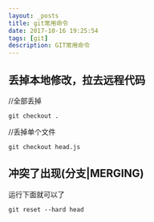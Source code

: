 ```yaml
---
layout: _posts
title: git常用命令
date: 2017-10-16 19:25:54
tags: [git]
description: GIT常用命令
---
```


## 丢掉本地修改，拉去远程代码
//全部丢掉
```
git checkout .
```

//丢掉单个文件
```
git checkout head.js
```


## 冲突了出现(分支|MERGING)
运行下面就可以了
```
git reset --hard head 
```
